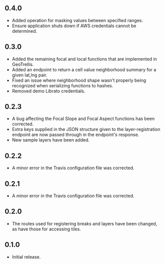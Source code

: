 ## 0.4.0

- Added operation for masking values between specified ranges.
- Ensure application shuts down if AWS credentials cannot be determined.

## 0.3.0

- Added the remaining focal and local functions that are implemented in GeoTrellis.
- Added an endpoint to return a cell value neighborhood summary for a given lat,lng pair.
- Fixed an issue where neighborhood shape wasn't properly being recognized when serializing functions to hashes.
- Removed demo Librato credentials.

## 0.2.3

- A bug affecting the Focal Slope and Focal Aspect functions has been corrected.
- Extra keys supplied in the JSON structure given to the layer-registration endpoint are now passed through in the endpoint's response.
- New sample layers have been added.

## 0.2.2

- A minor error in the Travis configuration file was corrected.

## 0.2.1

- A minor error in the Travis configuration file was corrected.

## 0.2.0

- The routes used for registering breaks and layers have been changed, as have those for accessing tiles.

## 0.1.0

- Initial release.

